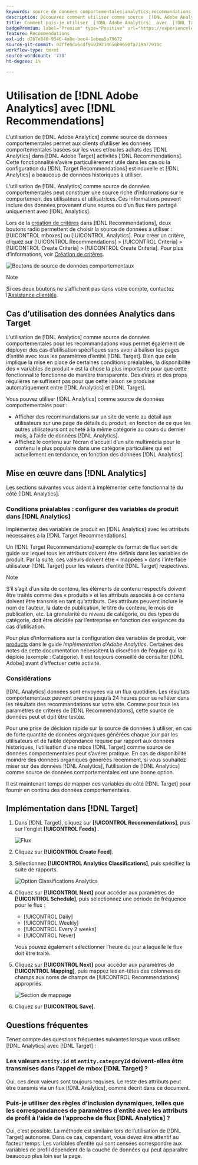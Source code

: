 ```yaml
---
keywords: source de données comportementales;analytics;recommandations;critères;variables de produit
description: Découvrez comment utiliser comme source  [!DNL Adobe Analytics]  données comportementales pour utiliser les données comportementales basées sur les vues et/ou les achats depuis [!DNL Analytics] in [!DNL Target Recommendations].
title: Comment puis-je utiliser  [!DNL Adobe Analytics]  avec  [!DNL Target Recommendations] ?
badgePremium: label="Premium" type="Positive" url="https://experienceleague.adobe.com/docs/target/using/introduction/intro.html?lang=en#premium newtab=true" tooltip="Voir ce qui est inclus dans Target Premium."
feature: Recommendations
exl-id: d2b7e840-9546-4a8e-bec4-1ebea5a79672
source-git-commit: 02ffe8da6cdf96039218656b9690fa719a77910c
workflow-type: tm+mt
source-wordcount: '778'
ht-degree: 1%

---
```


# Utilisation de [!DNL Adobe Analytics] avec [!DNL Recommendations]

L’utilisation de [!DNL Adobe Analytics] comme source de données comportementales permet aux clients d’utiliser les données comportementales basées sur les vues et/ou les achats des [!DNL Analytics] dans [!DNL Adobe Target] activités [!DNL Recommendations]. Cette fonctionnalité s’avère particulièrement utile dans les cas où la configuration du [!DNL Target Recommendations] est nouvelle et [!DNL Analytics] a beaucoup de données historiques à utiliser.

L’utilisation de [!DNL Analytics] comme source de données comportementales peut constituer une source riche d’informations sur le comportement des utilisateurs et utilisatrices. Ces informations peuvent inclure des données provenant d’une source ou d’un flux tiers partagé uniquement avec [!DNL Analytics].

Lors de la [création de critères](/help/main/c-recommendations/c-algorithms/create-new-algorithm.md) dans [!DNL Recommendations], deux boutons radio permettent de choisir la source de données à utiliser : [!UICONTROL mboxes] ou [!UICONTROL Analytics]. Pour créer un critère, cliquez sur [!UICONTROL Recommendations] > [!UICONTROL Criteria] > [!UICONTROL Create Criteria] > [!UICONTROL Create Criteria]. Pour plus d’informations, voir [Création de critères](/help/main/c-recommendations/c-algorithms/create-new-algorithm.md).

![Boutons de source de données comportementaux](assets/behavioral-data-source.png)

>[!NOTE]
>
>Si ces deux boutons ne s’affichent pas dans votre compte, contactez l’[Assistance clientèle](/help/main/cmp-resources-and-contact-information.md#reference_ACA3391A00EF467B87930A450050077C).

## Cas d’utilisation des données Analytics dans Target

L’utilisation de [!DNL Analytics] comme source de données comportementales pour les recommandations vous permet également de déployer des cas d’utilisation spécifiques sans avoir à baliser les pages d’entité avec tous les paramètres d’entité [!DNL Target]. Bien que cela implique la mise en place de certaines conditions préalables, la disponibilité des « variables de produit » est la chose la plus importante pour que cette fonctionnalité fonctionne de manière transparente. Des eVars et des props régulières ne suffisent pas pour que cette liaison se produise automatiquement entre [!DNL Analytics] et [!DNL Target].

Vous pouvez utiliser [!DNL Analytics] comme source de données comportementales pour :

* Afficher des recommandations sur un site de vente au détail aux utilisateurs sur une page de détails du produit, en fonction de ce que les autres utilisateurs ont acheté à la même catégorie au cours du dernier mois, à l’aide de données [!DNL Analytics].
* Affichez le contenu sur l’écran d’accueil d’un site multimédia pour le contenu le plus populaire dans une catégorie particulière qui est actuellement en tendance, en fonction des données [!DNL Analytics].

## Mise en œuvre dans [!DNL Analytics]

Les sections suivantes vous aident à implémenter cette fonctionnalité du côté [!DNL Analytics].

### Conditions préalables : configurer des variables de produit dans [!DNL Analytics]

Implémentez des variables de produit en [!DNL Analytics] avec les attributs nécessaires à la [!DNL Target Recommendations].

Un [!DNL Target Recommendations] exemple de format de flux sert de guide sur lequel tous les attributs doivent être définis dans les variables de produit. Par la suite, ces valeurs doivent être « mappées » dans l’interface utilisateur [!DNL Target] pour les valeurs d’entité [!DNL Target] respectives.

>[!NOTE]
>
>S’il s’agit d’un site de contenu, les éléments de contenu respectifs doivent être traités comme des « produits » et les attributs associés à ce contenu doivent être transmis en tant qu’attributs. Ces attributs peuvent inclure le nom de l’auteur, la date de publication, le titre du contenu, le mois de publication, etc. La granularité du niveau de catégorie, ou des types de catégorie, doit être décidée par l’entreprise en fonction des exigences du cas d’utilisation.

Pour plus d’informations sur la configuration des variables de produit, voir [products](https://experienceleague.adobe.com/docs/analytics/implementation/vars/page-vars/products.html) dans le guide *Implémentation d’Adobe Analytics*. Certaines des notes de cette documentation nécessitent la discrétion de l’équipe qui la déploie (exemple : Catégorie). Il est toujours conseillé de consulter [!DNL Adobe] avant d’effectuer cette activité.

### Considérations

[!DNL Analytics] données sont envoyées via un flux quotidien. Les résultats comportementaux peuvent prendre jusqu’à 24 heures pour se refléter dans les résultats des recommandations sur votre site. Comme pour tous les paramètres de critères de [!DNL Recommendations], cette source de données peut et doit être testée.

Pour une prise de décision rapide sur la source de données à utiliser, en cas de forte quantité de données organiques générées chaque jour par les utilisateurs et de faible dépendance requise par rapport aux données historiques, l’utilisation d’une mbox [!DNL Target] comme source de données comportementales peut s’avérer pratique. En cas de disponibilité moindre des données organiques générées récemment, si vous souhaitez miser sur des données [!DNL Analytics], l’utilisation de [!DNL Analytics] comme source de données comportementales est une bonne option.

Il est maintenant temps de mapper ces variables du côté [!DNL Target] pour fournir en continu des données comportementales.

## Implémentation dans [!DNL Target]

1. Dans [!DNL Target], cliquez sur **[!UICONTROL Recommendations]**, puis sur l&#39;onglet **[!UICONTROL Feeds]** .

   ![Flux](/help/main/c-recommendations/c-algorithms/assets/feeds-tab.png)

1. Cliquez sur **[!UICONTROL Create Feed]**.

1. Sélectionnez **[!UICONTROL Analytics Classifications]**, puis spécifiez la suite de rapports.

   ![Option Classifications Analytics](/help/main/c-recommendations/c-algorithms/assets/analytics-classifications.png)

1. Cliquez sur **[!UICONTROL Next]** pour accéder aux paramètres de **[!UICONTROL Schedule]**, puis sélectionnez une période de fréquence pour le flux :

   * [!UICONTROL Daily]
   * [!UICONTROL Weekly]
   * [!UICONTROL Every 2 weeks]
   * [!UICONTROL Never]

   Vous pouvez également sélectionner l’heure du jour à laquelle le flux doit être traité.

1. Cliquez sur **[!UICONTROL Next]** pour accéder aux paramètres de **[!UICONTROL Mapping]**, puis mappez les en-têtes des colonnes de champs aux noms de champs de [!UICONTROL Recommendations] appropriés.

   ![Section de mappage](/help/main/c-recommendations/c-algorithms/assets/mapping.png)

1. Cliquez sur **[!UICONTROL Save]**.

## Questions fréquentes

Tenez compte des questions fréquentes suivantes lorsque vous utilisez [!DNL Analytics] avec [!DNL Target] :

### Les valeurs `entity.id` et `entity.categoryId` doivent-elles être transmises dans l’appel de mbox [!DNL Target] ?

Oui, ces deux valeurs sont toujours requises. Le reste des attributs peut être transmis via un flux [!DNL Analytics], comme décrit dans ce document.

### Puis-je utiliser des règles d’inclusion dynamiques, telles que les correspondances de paramètres d’entité avec les attributs de profil à l’aide de l’approche de flux [!DNL Analytics] ?

Oui, c&#39;est possible. La méthode est similaire lors de l’utilisation de [!DNL Target] autonome. Dans ce cas, cependant, vous devez être attentif au facteur temps. Les variables d’entité qui sont censées correspondre aux variables de profil dépendent de la couche de données qui peut apparaître beaucoup plus loin sur la page.
